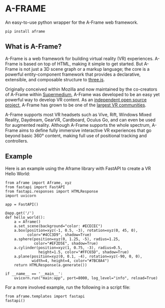 # A-FRAME

An easy-to-use python wrapper for the A-Frame web framework.

`pip install aframe`  


## What is A-Frame?
A-Frame is a web framework for building virtual reality (VR) experiences. A-Frame is based on top of HTML, making it simple to get started. But A-Frame is not just a 3D scene graph or a markup language; the core is a powerful entity-component framework that provides a declarative, extensible, and composable structure to [three.js](https://threejs.org/).  

Originally conceived within Mozilla and now maintained by the co-creators of A-Frame within [Supermedium](https://supermedium.com), A-Frame was developed to be an easy yet powerful way to develop VR content. As an [independent open source project](https://github.com/aframevr/), A-Frame has grown to be one of the [largest VR communities](https://aframe.io/community/).  

A-Frame supports most VR headsets such as Vive, Rift, Windows Mixed Reality, Daydream, GearVR, Cardboard, Oculus Go, and can even be used for augmented reality. Although A-Frame supports the whole spectrum, A-Frame aims to define fully immersive interactive VR experiences that go beyond basic 360° content, making full use of positional tracking and controllers.  


## Example
Here is an example using the Aframe library with FastAPI to create a VR Hello World:  

```
from aframe import Aframe, xyz
from fastapi import FastAPI
from fastapi.responses import HTMLResponse
import uvicorn

app = FastAPI()

@app.get('/')
def hello_world():
    a = Aframe()
    a.set_scene(background="color: #ECECEC")
    a.box(position=xyz(-1, 0.5, -3), rotation=xyz(0, 45, 0), 
          color="#4CC3D9", shadow=True)
    a.sphere(position=xyz(0, 1.25, -5), radius=1.25, 
             color="#EF2D5E", shadow=True)
    a.cylinder(position=xyz(1, 0.75, -3), radius=0.5, 
               height=1.5, color="#FFC65D", shadow=True)
    a.plane(position=xyz(0, 0.1, -4), rotation=xyz(-90, 0, 0), 
            width=4, height=4, color="#7BC8A4")
    return HTMLResponse(a.generate())

if __name__ == '__main__':
    uvicorn.run("main:app", port=8000, log_level="info", reload=True)
```  

For a more involved example, run the following in a script file:

```
from aframe.templates import fastapi
fastapi()
```